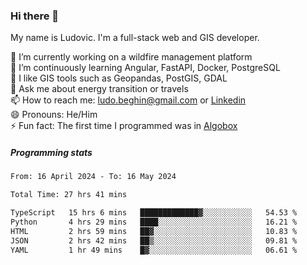 ### Hi there 👋

My name is Ludovic. I'm a full-stack web and GIS developer.

 🔭 I’m currently working on a wildfire management platform<br/>
 🌱 I’m continuously learning Angular, FastAPI, Docker, PostgreSQL<br/>
 👯 I like GIS tools such as Geopandas, PostGIS, GDAL<br/>
 💬 Ask me about energy transition or travels<br/>
 📫 How to reach me: ludo.beghin@gmail.com or [Linkedin](https://www.linkedin.com/in/ludovic-beghin/)<br/>
 😄 Pronouns: He/Him<br/>
 ⚡ Fun fact: The first time I programmed was in [Algobox](https://fr.wikipedia.org/wiki/Algobox)<br/>

##### Programming stats
<!--START_SECTION:waka-->

```txt
From: 16 April 2024 - To: 16 May 2024

Total Time: 27 hrs 41 mins

TypeScript   15 hrs 6 mins   █████████████▓░░░░░░░░░░░   54.53 %
Python       4 hrs 29 mins   ████░░░░░░░░░░░░░░░░░░░░░   16.21 %
HTML         2 hrs 59 mins   ██▓░░░░░░░░░░░░░░░░░░░░░░   10.83 %
JSON         2 hrs 42 mins   ██▒░░░░░░░░░░░░░░░░░░░░░░   09.81 %
YAML         1 hr 49 mins    █▓░░░░░░░░░░░░░░░░░░░░░░░   06.61 %
```

<!--END_SECTION:waka-->
